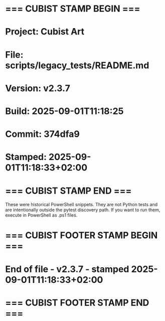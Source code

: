 # === CUBIST STAMP BEGIN ===
# Project: Cubist Art
# File: scripts/legacy_tests/README.md
# Version: v2.3.7
# Build: 2025-09-01T11:18:25
# Commit: 374dfa9
# Stamped: 2025-09-01T11:18:33+02:00
# === CUBIST STAMP END ===
﻿These were historical PowerShell snippets. They are not Python tests and
are intentionally outside the pytest discovery path. If you want to run them,
execute in PowerShell as .ps1 files.

# === CUBIST FOOTER STAMP BEGIN ===
# End of file - v2.3.7 - stamped 2025-09-01T11:18:33+02:00
# === CUBIST FOOTER STAMP END ===
